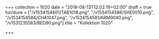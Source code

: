 +++
collection = 1020
date = "2018-08-13T12:02:19+02:00"
draft = true
furniture = ["/v1534154601/TAB1018.png", "/v1534154586/SHE0010.png", "/v1534154584/CHA1047.png", "/v1534154581/ARM0040.png", "/v1531235583/BED90.png"]
title = "Kollektion 1020"

+++
